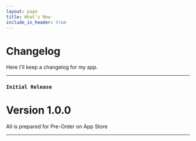 ```yaml
---
layout: page
title: What's New
include_in_header: true
---
```


# Changelog
Here I'll keep a changelog for my app.

________


### `Initial Release`
# **Version 1.0.0**
All is prepared for Pre-Order on App Store

________
